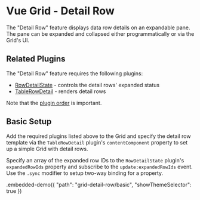 # Vue Grid - Detail Row

The "Detail Row" feature displays data row details on an expandable pane. The pane can be expanded and collapsed either programmatically or via the Grid's UI.

## Related Plugins

The "Detail Row" feature requires the following plugins:

- [RowDetailState](../reference/row-detail-state.md) - controls the detail rows' expanded status
- [TableRowDetail](../reference/table-row-detail.md) - renders detail rows

Note that the [plugin order](./plugin-overview.md#plugin-order) is important.

## Basic Setup

Add the required plugins listed above to the Grid and specify the detail row template via the `TableRowDetail` plugin's `contentComponent` property to set up a simple Grid with detail rows.

Specify an array of the expanded row IDs to the `RowDetailState` plugin's `expandedRowIds` property and subscribe to the `update:expandedRowIds` event. Use the `.sync` modifier to setup two-way binding for a property.

.embedded-demo({ "path": "grid-detail-row/basic", "showThemeSelector": true })
